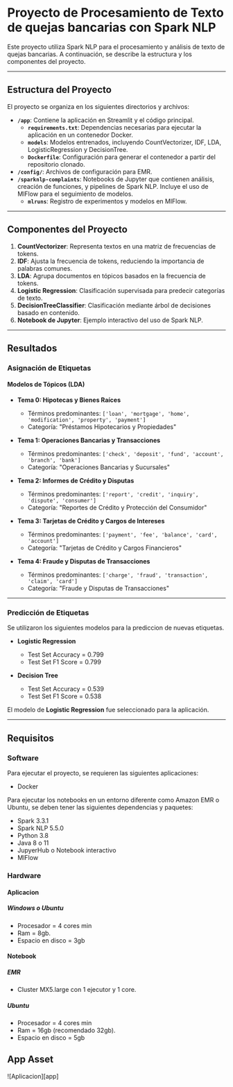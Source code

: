 # Proyecto de Procesamiento de Texto de quejas bancarias con Spark NLP

Este proyecto utiliza Spark NLP para el procesamiento y análisis de texto de quejas bancarias. A continuación, se describe la estructura y los componentes del proyecto.

---

## Estructura del Proyecto

El proyecto se organiza en los siguientes directorios y archivos:

- **`/app`**: Contiene la aplicación en Streamlit y el código principal.
  - **`requirements.txt`**: Dependencias necesarias para ejecutar la aplicación en un contenedor Docker.
  - **`models`**: Modelos entrenados, incluyendo CountVectorizer, IDF, LDA, LogisticRegression y DecisionTree.
  - **`Dockerfile`**: Configuración para generar el contenedor a partir del repositorio clonado.
- **`/config/`**: Archivos de configuración para EMR.
- **`/sparknlp-complaints`**: Notebooks de Jupyter que contienen análisis, creación de funciones, y pipelines de Spark NLP. Incluye el uso de MlFlow para el seguimiento de modelos.
  - **`mlruns`**: Registro de experimentos y modelos en MlFlow.

---

## Componentes del Proyecto

1. **CountVectorizer**: Representa textos en una matriz de frecuencias de tokens.
2. **IDF**: Ajusta la frecuencia de tokens, reduciendo la importancia de palabras comunes.
3. **LDA**: Agrupa documentos en tópicos basados en la frecuencia de tokens.
4. **Logistic Regression**: Clasificación supervisada para predecir categorías de texto.
5. **DecisionTreeClassifier**: Clasificación mediante árbol de decisiones basado en contenido.
6. **Notebook de Jupyter**: Ejemplo interactivo del uso de Spark NLP.

---

## Resultados

### Asignación de Etiquetas

#### Modelos de Tópicos (LDA)

- **Tema 0: Hipotecas y Bienes Raíces**  
  - Términos predominantes: `['loan', 'mortgage', 'home', 'modification', 'property', 'payment']`
  - Categoría: "Préstamos Hipotecarios y Propiedades"

- **Tema 1: Operaciones Bancarias y Transacciones**  
  - Términos predominantes: `['check', 'deposit', 'fund', 'account', 'branch', 'bank']`
  - Categoría: "Operaciones Bancarias y Sucursales"

- **Tema 2: Informes de Crédito y Disputas**  
  - Términos predominantes: `['report', 'credit', 'inquiry', 'dispute', 'consumer']`
  - Categoría: "Reportes de Crédito y Protección del Consumidor"

- **Tema 3: Tarjetas de Crédito y Cargos de Intereses**  
  - Términos predominantes: `['payment', 'fee', 'balance', 'card', 'account']`
  - Categoría: "Tarjetas de Crédito y Cargos Financieros"

- **Tema 4: Fraude y Disputas de Transacciones**  
  - Términos predominantes: `['charge', 'fraud', 'transaction', 'claim', 'card']`
  - Categoría: "Fraude y Disputas de Transacciones"

---

### Predicción de Etiquetas

Se utilizaron los siguientes modelos para la prediccion de nuevas etiquetas.

- **Logistic Regression**
  - Test Set Accuracy = 0.799
  - Test Set F1 Score = 0.799

- **Decision Tree**
  - Test Set Accuracy = 0.539
  - Test Set F1 Score = 0.538

El modelo de **Logistic Regression** fue seleccionado para la aplicación.

---

## Requisitos

### Software

Para ejecutar el proyecto, se requieren las siguientes aplicaciones:

* Docker

Para ejecutar los notebooks en un entorno diferente como Amazon EMR o Ubuntu, se deben tener las siguientes dependencias y paquetes:

* Spark 3.3.1
* Spark NLP 5.5.0
* Python 3.8
* Java 8 o 11
* JupyerHub o Notebook interactivo
* MlFlow


### Hardware

#### Aplicacion
##### Windows o Ubuntu
* Procesador = 4 cores min
* Ram = 8gb.
* Espacio en disco = 3gb

#### Notebook

##### EMR
* Cluster MX5.large con 1 ejecutor y 1 core.
##### Ubuntu
* Procesador = 4 cores min
* Ram = 16gb (recomendado 32gb).
* Espacio en disco = 5gb

## App Asset

![Aplicacion][app]